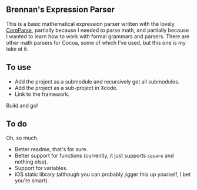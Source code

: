 Brennan's Expression Parser
---------------------------

This is a basic mathematical expression parser written with the lovely [CoreParse](https://github.com/beelsebob/CoreParse), partially because I needed to parse math, and partially because I wanted to learn how to work with formal grammars and parsers. There are other math parsers for Cocoa, some of which I've used, but this one is my take at it.

To use
------

* Add the project as a submodule and recursively get all submodules.
* Add the project as a sub-project in Xcode.
* Link to the framework.

Build and go!

To do
-----

Oh, so much.

* Better readme, that's for sure.
* Better support for functions (currently, it just supports `square` and nothing else).
* Support for variables.
* iOS static library (although you can probably jigger this up yourself, I bet you're smart).
